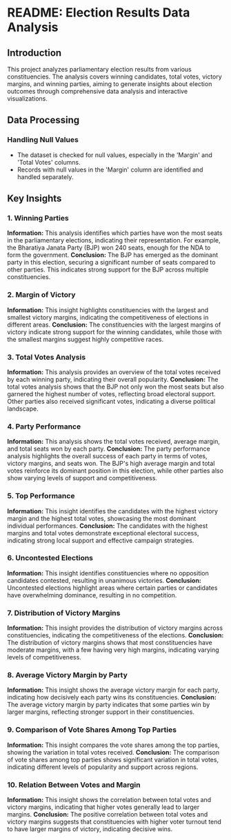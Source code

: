 # README: Election Results Data Analysis

## Introduction
This project analyzes parliamentary election results from various constituencies. The analysis covers winning candidates, total votes, victory margins, and winning parties, aiming to generate insights about election outcomes through comprehensive data analysis and interactive visualizations.

## Data Processing
### Handling Null Values
- The dataset is checked for null values, especially in the 'Margin' and 'Total Votes' columns.
- Records with null values in the 'Margin' column are identified and handled separately.

## Key Insights
### 1. Winning Parties
**Information:** This analysis identifies which parties have won the most seats in the parliamentary elections, indicating their representation. For example, the Bharatiya Janata Party (BJP) won 240 seats, enough for the NDA to form the government.
**Conclusion:** The BJP has emerged as the dominant party in this election, securing a significant number of seats compared to other parties. This indicates strong support for the BJP across multiple constituencies.

### 2. Margin of Victory
**Information:** This insight highlights constituencies with the largest and smallest victory margins, indicating the competitiveness of elections in different areas.
**Conclusion:** The constituencies with the largest margins of victory indicate strong support for the winning candidates, while those with the smallest margins suggest highly competitive races.

### 3. Total Votes Analysis
**Information:** This analysis provides an overview of the total votes received by each winning party, indicating their overall popularity.
**Conclusion:** The total votes analysis shows that the BJP not only won the most seats but also garnered the highest number of votes, reflecting broad electoral support. Other parties also received significant votes, indicating a diverse political landscape.

### 4. Party Performance
**Information:** This analysis shows the total votes received, average margin, and total seats won by each party.
**Conclusion:** The party performance analysis highlights the overall success of each party in terms of votes, victory margins, and seats won. The BJP's high average margin and total votes reinforce its dominant position in this election, while other parties also show varying levels of support and competitiveness.

### 5. Top Performance
**Information:** This insight identifies the candidates with the highest victory margin and the highest total votes, showcasing the most dominant individual performances.
**Conclusion:** The candidates with the highest margins and total votes demonstrate exceptional electoral success, indicating strong local support and effective campaign strategies.

### 6. Uncontested Elections
**Information:** This insight identifies constituencies where no opposition candidates contested, resulting in unanimous victories.
**Conclusion:** Uncontested elections highlight areas where certain parties or candidates have overwhelming dominance, resulting in no competition.

### 7. Distribution of Victory Margins
**Information:** This insight provides the distribution of victory margins across constituencies, indicating the competitiveness of the elections.
**Conclusion:** The distribution of victory margins shows that most constituencies have moderate margins, with a few having very high margins, indicating varying levels of competitiveness.

### 8. Average Victory Margin by Party
**Information:** This insight shows the average victory margin for each party, indicating how decisively each party wins its constituencies.
**Conclusion:** The average victory margin by party indicates that some parties win by larger margins, reflecting stronger support in their constituencies.

### 9. Comparison of Vote Shares Among Top Parties
**Information:** This insight compares the vote shares among the top parties, showing the variation in total votes received.
**Conclusion:** The comparison of vote shares among top parties shows significant variation in total votes, indicating different levels of popularity and support across regions.

### 10. Relation Between Votes and Margin
**Information:** This insight shows the correlation between total votes and victory margins, indicating that higher votes generally lead to larger margins.
**Conclusion:** The positive correlation between total votes and victory margins suggests that constituencies with higher voter turnout tend to have larger margins of victory, indicating decisive wins.
